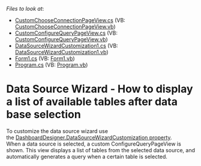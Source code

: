 <!-- default file list -->
*Files to look at*:

* [CustomChooseConnectionPageView.cs](./CS/WizardCustomizationQueryPage/CustomChooseConnectionPageView.cs) (VB: [CustomChooseConnectionPageView.vb](./VB/WizardCustomizationQueryPage/CustomChooseConnectionPageView.vb))
* [CustomConfigureQueryPageView.cs](./CS/WizardCustomizationQueryPage/CustomConfigureQueryPageView.cs) (VB: [CustomConfigureQueryPageView.vb](./VB/WizardCustomizationQueryPage/CustomConfigureQueryPageView.vb))
* [DataSourceWizardCustomization1.cs](./CS/WizardCustomizationQueryPage/DataSourceWizardCustomization1.cs) (VB: [DataSourceWizardCustomization1.vb](./VB/WizardCustomizationQueryPage/DataSourceWizardCustomization1.vb))
* [Form1.cs](./CS/WizardCustomizationQueryPage/Form1.cs) (VB: [Form1.vb](./VB/WizardCustomizationQueryPage/Form1.vb))
* [Program.cs](./CS/WizardCustomizationQueryPage/Program.cs) (VB: [Program.vb](./VB/WizardCustomizationQueryPage/Program.vb))
<!-- default file list end -->
# Data Source Wizard - How to display a list of available tables after data base selection


<p>To customize the data source wizard use the <a href="https://documentation.devexpress.com/#Dashboard/DevExpressDashboardWinDashboardDesigner_DataSourceWizardCustomizationtopic">DashboardDesigner.DataSourceWizardCustomization property</a>. <br>When a data source is selected, a custom ConfigureQueryPageView is shown. This view displays a list of tables from the selected data source, and automatically generates a query when a certain table is selected. </p>

<br/>



